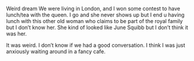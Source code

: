 Weird dream
We were living in London, and I won some contest to have lunch/tea with the queen. I go and she never shows up but I end u having lunch with this other old woman who claims to be part of the royal family but I don’t know her. She kind of looked like June Squibb but I don’t think it was her. 

It was weird. I don’t know if we had a good conversation. I think I was just anxiously waiting around in a fancy cafe. 